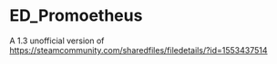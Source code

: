 # ED_Promoetheus
A 1.3 unofficial version of https://steamcommunity.com/sharedfiles/filedetails/?id=1553437514
